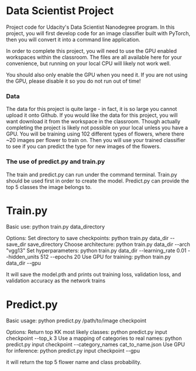 # Data Scientist Project

Project code for Udacity's Data Scientist Nanodegree program. In this project, you will first develop code for an image classifier built with PyTorch, then you will convert it into a command line application.

In order to complete this project, you will need to use the GPU enabled workspaces within the classroom.  The files are all available here for your convenience, but running on your local CPU will likely not work well.

You should also only enable the GPU when you need it. If you are not using the GPU, please disable it so you do not run out of time!

### Data

The data for this project is quite large - in fact, it is so large you cannot upload it onto Github.  If you would like the data for this project, you will want download it from the workspace in the classroom.  Though actually completing the project is likely not possible on your local unless you have a GPU.  You will be training using 102 different types of flowers, where there ~20 images per flower to train on.  Then you will use your trained classifier to see if you can predict the type for new images of the flowers.

### The use of predict.py and train.py

The train and predict.py can run under the command terminal.
Train.py should be used first in order to create the model.
Predict.py can provide the top 5 classes the image belongs to.

# Train.py

Basic use: 
  python train.py data_directory
  
Options:
  Set directory to save checkpoints: python train.py data_dir --save_dir save_directory
  Choose architecture: python train.py data_dir --arch "vgg13"
  Set hyperparameters: python train.py data_dir --learning_rate 0.01 --hidden_units 512 --epochs 20
  Use GPU for training: python train.py data_dir --gpu
  
It will save the model.pth and prints out training loss, validation loss, and validation accuracy as the network trains

# Predict.py

Basic usage: python predict.py /path/to/image checkpoint

Options:
Return top KK most likely classes: python predict.py input checkpoint --top_k 3
Use a mapping of categories to real names: python predict.py input checkpoint --category_names cat_to_name.json
Use GPU for inference: python predict.py input checkpoint --gpu

it will return the top 5 flower name and class probability.
